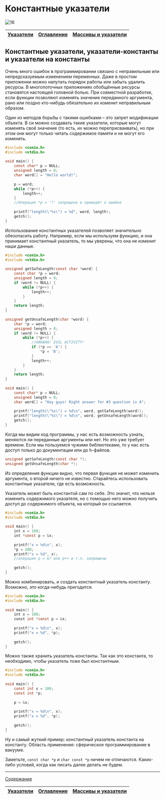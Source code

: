 # Константные указатели

![16](/LearnCinfo/Pictures/16_01.jpg)

|[Указатели](./15_pointers.md)| [Оглавление](./README.md) | [Массивы и указатели](./17_arrays_vs_pointers.md)|
|:-|:-:|-:|

## Константные указатели, указатели-константы и указатели на константы

Очень много ошибок в программировании связано с неправильным или непредсказуемым изменением переменных. Даже в простом приложении можно напутать порядок работы или забыть удалить ресурсы. В многопоточных приложениях обобщённые ресурсы становятся настоящей головной болью. При совместной разработке, если функции позволяют изменять значение переданного аргумента, рано или поздно кто-нибудь обязательно их изменит неправильным образом.

Один из методов борьбы с такими ошибками – это запрет модификации объекта. В си можно создавать такие указатели, которые могут изменять своё значение (то есть, их можно переприсваивать), но при этом они могут только читать содержимое памяти и не могут его изменять.

```c
#include <conio.h>
#include <stdio.h>
 
void main() {
    const char* p = NULL;
    unsigned length = 0;
    char word[] = "Hello world!";
 
    p = word;
    while (*p++) {
        length++;
    }
    //Операция *p = '?' запрещена и приведёт к ошибке
 
    printf("length(\"%s\") = %d", word, length);
    getch();
}
```

Использование константных указателей позволяет значительно обезопасить работу. Например, если мы используем функцию, и она принимает константный указатель, то мы уверены, что она не изменит наши данные.

```c
#include <conio.h>
#include <stdio.h>
 
unsigned getSafeLength(const char *word) {
    const char *p = word;
    unsigned length = 0;
    if (word != NULL) {
        while (*p++) {
            length++;
        }
    }
    return length;
}
 
unsigned getUnsafeLength(char *word) {
    char *p = word;
    unsigned length = 0;
    if (word != NULL) {
        while (*p++) {
            //HAHAHA! EVIL ACTIVITY!
            if (*p == 'A') {
                *p = 'B';
            }
            length++;
        }
    }
    return length;
}
 
void main() {
    const char* p = NULL;
    unsigned length = 0;
    char word[] = "Hay guys! Right answer for #3 question is A";
 
    printf("length(\"%s\") = %d\n", word, getSafeLength(word));
    printf("length(\"%s\") = %d\n", word, getUnsafeLength(word));
    getch();
}
```

Когда мы видим код программы, у нас есть возможность узнать, меняются ли переданные аргументы или нет. Но это уже требует времени. Если мы пользуемся чужими библиотеками, то у нас есть доступ только до документации или до h-файлов.

```c
unsigned getSafeLength(const char *);
unsigned getUnsafeLength(char *);
```

Из определения функции видно, что первая функция не может изменить аргумента, о второй ничего не известно. Старайтесь использовать константные указатели, где есть возможность.

Указатель может быть константой сам по себе. Это значит, что нельзя изменить содержимого указателя, но с помощью него можно получить доступ до содержимого объекта, на который он ссылается.

```c
#include <conio.h>
#include <stdio.h>
 
void main() {
    int x = 100;
    int *const p = &x;
 
    printf("x = %d\n", x);
    *p = 200;
    printf("x = %d", x);
    //операция p = &? или p++ и т.п. запрещены
 
    getch();
}
```

Можно комбинировать, и создать константный указатель константу. Возможно, это когда-нибудь пригодится.

```c
#include <conio.h>
#include <stdio.h>
 
void main() {
    int x = 100;
    const int *const p = &x;
 
    printf("x = %d\n", x);
    printf("x = %d", *p);
 
    getch();
}
```

Можно также хранить указатель константы. Так как это константа, то необходимо, чтобы указатель тоже был константным.

```c
#include <conio.h>
#include <stdio.h>
 
void main() {
    const int x = 100;
    const int *p;
 
    p = &x;
 
    printf("x = %d\n", x);
    printf("x = %d", *p);
 
    getch();
}
```

Ну и самый жуткий пример: константный указатель константа на константу. Область применения: сферическое программирование в вакууме.

Заметьте, `const char *p` и `char const *p` ничем не отличаются. Каких-либо условий, когда как писать далее делать не будем.

---
[Содержание](#константные-указатели)

|[Указатели](./15_pointers.md)| [Оглавление](./README.md) | [Массивы и указатели](./17_arrays_vs_pointers.md)|
|:-|:-:|-:|
